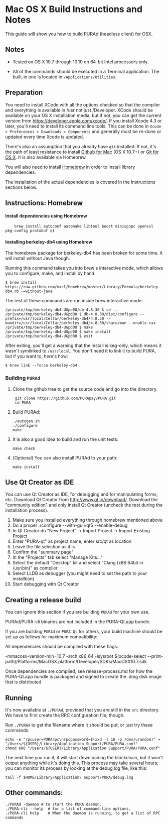 Mac OS X Build Instructions and Notes
====================================
This guide will show you how to build PURAd (headless client) for OSX.

Notes
-----

* Tested on OS X 10.7 through 10.10 on 64-bit Intel processors only.

* All of the commands should be executed in a Terminal application. The
built-in one is located in `/Applications/Utilities`.

Preparation
-----------

You need to install XCode with all the options checked so that the compiler
and everything is available in /usr not just /Developer. XCode should be
available on your OS X installation media, but if not, you can get the
current version from https://developer.apple.com/xcode/. If you install
Xcode 4.3 or later, you'll need to install its command line tools. This can
be done in `Xcode > Preferences > Downloads > Components` and generally must
be re-done or updated every time Xcode is updated.

There's also an assumption that you already have `git` installed. If
not, it's the path of least resistance to install [Github for Mac](https://mac.github.com/)
(OS X 10.7+) or
[Git for OS X](https://code.google.com/p/git-osx-installer/). It is also
available via Homebrew.

You will also need to install [Homebrew](http://brew.sh) in order to install library
dependencies.

The installation of the actual dependencies is covered in the Instructions
sections below.

Instructions: Homebrew
----------------------

#### Install dependencies using Homebrew

        brew install autoconf automake libtool boost miniupnpc openssl pkg-config protobuf qt

#### Installing berkeley-db4 using Homebrew

The homebrew package for berkeley-db4 has been broken for some time.  It will install without Java though.

Running this command takes you into brew's interactive mode, which allows you to configure, make, and install by hand:
```
$ brew install https://raw.github.com/mxcl/homebrew/master/Library/Formula/berkeley-db4.rb -–without-java 
```

The rest of these commands are run inside brew interactive mode:
```
/private/tmp/berkeley-db4-UGpd0O/db-4.8.30 $ cd ..
/private/tmp/berkeley-db4-UGpd0O $ db-4.8.30/dist/configure --prefix=/usr/local/Cellar/berkeley-db4/4.8.30 --mandir=/usr/local/Cellar/berkeley-db4/4.8.30/share/man --enable-cxx
/private/tmp/berkeley-db4-UGpd0O $ make
/private/tmp/berkeley-db4-UGpd0O $ make install
/private/tmp/berkeley-db4-UGpd0O $ exit
```

After exiting, you'll get a warning that the install is keg-only, which means it wasn't symlinked to `/usr/local`.  You don't need it to link it to build PURA, but if you want to, here's how:

    $ brew link --force berkeley-db4


### Building `PURAd`

1. Clone the github tree to get the source code and go into the directory.

        git clone https://github.com/PURApay/PURA.git
        cd PURA

2.  Build PURAd:

        ./autogen.sh
        ./configure
        make

3.  It is also a good idea to build and run the unit tests:

        make check

4.  (Optional) You can also install PURAd to your path:

        make install

Use Qt Creator as IDE
------------------------
You can use Qt Creator as IDE, for debugging and for manipulating forms, etc.
Download Qt Creator from http://www.qt.io/download/. Download the "community edition" and only install Qt Creator (uncheck the rest during the installation process).

1. Make sure you installed everything through homebrew mentioned above 
2. Do a proper ./configure --with-gui=qt5 --enable-debug
3. In Qt Creator do "New Project" -> Import Project -> Import Existing Project
4. Enter "PURA-qt" as project name, enter src/qt as location
5. Leave the file selection as it is
6. Confirm the "summary page"
7. In the "Projects" tab select "Manage Kits..."
8. Select the default "Desktop" kit and select "Clang (x86 64bit in /usr/bin)" as compiler
9. Select LLDB as debugger (you might need to set the path to your installtion)
10. Start debugging with Qt Creator

Creating a release build
------------------------
You can ignore this section if you are building `PURAd` for your own use.

PURAd/PURA-cli binaries are not included in the PURA-Qt.app bundle.

If you are building `PURAd` or `PURA-Qt` for others, your build machine should be set up
as follows for maximum compatibility:

All dependencies should be compiled with these flags:

 -mmacosx-version-min=10.7
 -arch x86_64
 -isysroot $(xcode-select --print-path)/Platforms/MacOSX.platform/Developer/SDKs/MacOSX10.7.sdk

Once dependencies are compiled, see release-process.md for how the PURA-Qt.app
bundle is packaged and signed to create the .dmg disk image that is distributed.

Running
-------

It's now available at `./PURAd`, provided that you are still in the `src`
directory. We have to first create the RPC configuration file, though.

Run `./PURAd` to get the filename where it should be put, or just try these
commands:

    echo -e "rpcuser=PURArpc\nrpcpassword=$(xxd -l 16 -p /dev/urandom)" > "/Users/${USER}/Library/Application Support/PURA/PURA.conf"
    chmod 600 "/Users/${USER}/Library/Application Support/PURA/PURA.conf"

The next time you run it, it will start downloading the blockchain, but it won't
output anything while it's doing this. This process may take several hours;
you can monitor its process by looking at the debug.log file, like this:

    tail -f $HOME/Library/Application\ Support/PURA/debug.log

Other commands:
-------

    ./PURAd -daemon # to start the PURA daemon.
    ./PURA-cli --help  # for a list of command-line options.
    ./PURA-cli help    # When the daemon is running, to get a list of RPC commands
